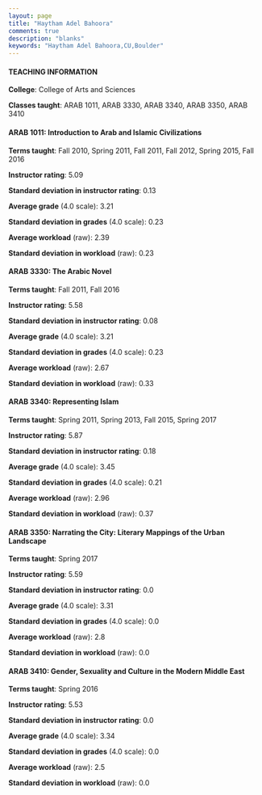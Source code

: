 ```yaml
---
layout: page
title: "Haytham Adel Bahoora" 
comments: true
description: "blanks"
keywords: "Haytham Adel Bahoora,CU,Boulder"
---
```

<head>
<script src="https://ajax.googleapis.com/ajax/libs/jquery/2.1.3/jquery.min.js"></script>
<script src="https://dl.dropboxusercontent.com/s/pc42nxpaw1ea4o9/highcharts.js?dl=0"></script>
<!-- <script src="../assets/js/highcharts.js"></script> -->
<style type="text/css">@font-face {
	font-family: "Bebas Neue";
	src: url(https://www.filehosting.org/file/details/544349/BebasNeue Regular.otf) format("opentype");
	}
	h1.Bebas { 
		font-family: "Bebas Neue", Verdana, Tahoma;
	}
</style>
</head>
	   
#### TEACHING INFORMATION

**College**: College of Arts and Sciences

**Classes taught**: ARAB 1011, ARAB 3330, ARAB 3340, ARAB 3350, ARAB 3410

#### ARAB 1011: Introduction to Arab and Islamic Civilizations

**Terms taught**: Fall 2010, Spring 2011, Fall 2011, Fall 2012, Spring 2015, Fall 2016

**Instructor rating**: 5.09

**Standard deviation in instructor rating**: 0.13

**Average grade** (4.0 scale): 3.21

**Standard deviation in grades** (4.0 scale): 0.23

**Average workload** (raw): 2.39

**Standard deviation in workload** (raw): 0.23

#### ARAB 3330: The Arabic Novel

**Terms taught**: Fall 2011, Fall 2016

**Instructor rating**: 5.58

**Standard deviation in instructor rating**: 0.08

**Average grade** (4.0 scale): 3.21

**Standard deviation in grades** (4.0 scale): 0.23

**Average workload** (raw): 2.67

**Standard deviation in workload** (raw): 0.33

#### ARAB 3340: Representing Islam

**Terms taught**: Spring 2011, Spring 2013, Fall 2015, Spring 2017

**Instructor rating**: 5.87

**Standard deviation in instructor rating**: 0.18

**Average grade** (4.0 scale): 3.45

**Standard deviation in grades** (4.0 scale): 0.21

**Average workload** (raw): 2.96

**Standard deviation in workload** (raw): 0.37

#### ARAB 3350: Narrating the City: Literary Mappings of the Urban Landscape

**Terms taught**: Spring 2017

**Instructor rating**: 5.59

**Standard deviation in instructor rating**: 0.0

**Average grade** (4.0 scale): 3.31

**Standard deviation in grades** (4.0 scale): 0.0

**Average workload** (raw): 2.8

**Standard deviation in workload** (raw): 0.0

#### ARAB 3410: Gender, Sexuality and Culture in the Modern Middle East

**Terms taught**: Spring 2016

**Instructor rating**: 5.53

**Standard deviation in instructor rating**: 0.0

**Average grade** (4.0 scale): 3.34

**Standard deviation in grades** (4.0 scale): 0.0

**Average workload** (raw): 2.5

**Standard deviation in workload** (raw): 0.0


